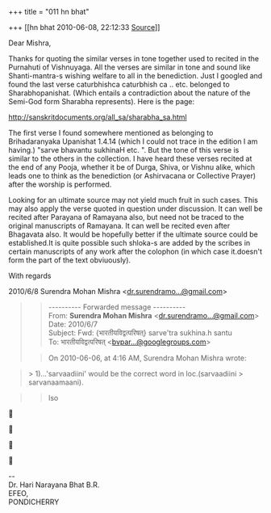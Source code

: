 +++
title = "011 hn bhat"

+++
[[hn bhat	2010-06-08, 22:12:33 [Source](https://groups.google.com/g/bvparishat/c/mTIwMgCDm6g)]]



Dear Mishra,

  

Thanks for quoting the similar verses in tone together used to recited in the Purnahuti of Vishnuyaga. All the verses are similar in tone and sound like Shanti-mantra-s wishing welfare to all in the benediction. Just I googled and found the last verse caturbhishca caturbhish ca .. etc. belonged to Sharabhopanishat. (Which entails a contradiction about the nature of the Semi-God form Sharabha represents). Here is the page:

  

<http://sanskritdocuments.org/all_sa/sharabha_sa.html>

  

The first verse I found somewhere mentioned as belonging to Brihadaranyaka Upanishat 1.4.14 (which I could not trace in the edition I am having.) "sarve bhavantu sukhinaH etc. ". But the tone of this verse is similar to the others in the collection. I have heard these verses recited at the end of any Pooja, whether it be of Durga, Shiva, or Vishnu alike, which leads one to think as the benediction (or Ashirvacana or Collective Prayer) after the worship is performed.

  

Looking for an ultimate source may not yield much fruit in such cases. This may also apply the verse quoted in question under discussion. It can well be recited after Parayana of Ramayana also, but need not be traced to the original manuscripts of Ramayana. It can well be recited even after Bhagavata also. It would be hopefully better if the ultimate source could be established.It is quite possible such shloka-s are added by the scribes in certain manuscripts of any work after the colophon (in which case it.doesn't form the part of the text obviuously).

  

With regards

  

  

  

  

  

  
  

2010/6/8 Surendra Mohan Mishra \<[dr.surendramo...@gmail.com]()\>  

>   
>   
> > 
> > 

> 
> > 
> > ---------- Forwarded message ----------  
> From: **Surendra Mohan Mishra** \<[dr.surendramo...@gmail.com]()\>  
> Date: 2010/6/7  
> Subject: Fwd: {भारतीयविद्वत्परिषत्} sarve'tra sukhina.h santu  
> To: भारतीयविद्वत्परिषत् \<[bvpar...@googlegroups.com]()\>  
>   
>   
> > 
> > On 2010-06-06, at 4:16 AM, Surendra Mohan Mishra wrote:  
> > 
> > 
> > 

> 
> > 
> > 
> > 
> >   
> \> 1)...'sarvaadiini' would be the correct word in loc.(sarvaadiini > sarvanaamaani).  
> > 
> > 
> > 
> > 

> 
> > 
> > 
> > 
> > lso
> > 
> > 
> > 
> > 









  
  
  
--  
Dr. Hari Narayana Bhat B.R.  
EFEO,  
PONDICHERRY  

